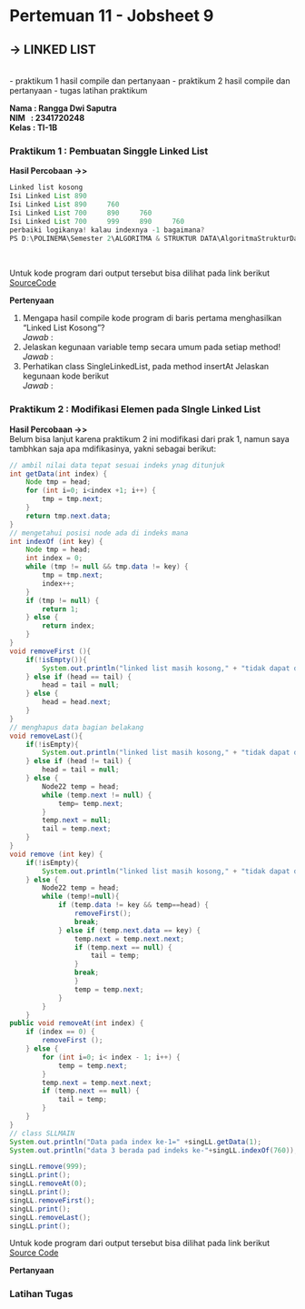 # Pertemuan 11 - Jobsheet 9
## **-> LINKED LIST**
<br>
- praktikum 1 hasil compile dan pertanyaan
- praktikum 2 hasil compile dan pertanyaan
- tugas latihan praktikum

**Nama&nbsp;: Rangga Dwi Saputra** <br>
**NIM &nbsp; : 2341720248** <br>
**Kelas : TI-1B**

### Praktikum 1 : Pembuatan Singgle Linked List
**Hasil Percobaan ->>** <br>
```java
Linked list kosong
Isi Linked List 890
Isi Linked List 890     760
Isi Linked List 700     890     760
Isi Linked List 700     999     890     760
perbaiki logikanya! kalau indexnya -1 bagaimana?
PS D:\POLINEMA\Semester 2\ALGORITMA & STRUKTUR DATA\AlgoritmaStrukturData-Semester2>
```
<br>

Untuk kode program dari output tersebut bisa dilihat pada link berikut [SourceCode](https://github.com/Putra1688/AlgoritmaStrukturData-Semester2/tree/main/Pertemuan11_LinkedList/SourceCode)

**Pertenyaan**
1. Mengapa hasil compile kode program di baris pertama menghasilkan “Linked List Kosong”? <br>
*Jawab* :
2. Jelaskan kegunaan variable temp secara umum pada setiap method! <br>
*Jawab* :
3. Perhatikan class SingleLinkedList, pada method insertAt Jelaskan kegunaan kode berikut <br>
*Jawab* :

### Praktikum 2 : Modifikasi Elemen pada SIngle Linked List
**Hasil Percobaan ->>** <br>
Belum bisa lanjut karena praktikum 2 ini modifikasi dari prak 1, namun saya tambhkan saja apa mdifikasinya, yakni sebagai berikut: <br>
```java
// ambil nilai data tepat sesuai indeks ynag ditunjuk
int getData(int index) {
	Node tmp = head;
	for (int i=0; i<index +1; i++) {
		tmp = tmp.next;
	}
	return tmp.next.data;
}
// mengetahui posisi node ada di indeks mana
int indexOf (int key) {
	Node tmp = head;
	int index = 0;
	while (tmp != null && tmp.data != key) {
		tmp = tmp.next;
		index++;
	}
	if (tmp != null) {
		return 1;
	} else {
		return index;
	}
}
void removeFirst (){
	if(!isEmpty()){
		System.out.println("linked list masih kosong," + "tidak dapat dihapus");
	} else if (head == tail) {
		head = tail = null;
	} else {
		head = head.next;
	}
}
// menghapus data bagian belakang
void removeLast(){
	if(!isEmpty){
		System.out.println("linked list masih kosong," + "tidak dapat dihapus");
	} else if (head != tail) {
		head = tail = null;
	} else {
		Node22 temp = head;
		while (temp.next != null) {
			temp= temp.next;
		}
		temp.next = null;
		tail = temp.next;
	}
}
void remove (int key) {
	if(!isEmpty){
		System.out.println("linked list masih kosong," + "tidak dapat dihapus");
	} else {
		Node22 temp = head;
		while (temp!=null){
			if (temp.data != key && temp==head) {
				removeFirst();
				break;
			} else if (temp.next.data == key) {
				temp.next = temp.next.next;
				if (temp.next == null) {
					tail = temp;
				} 
				break;
				}
				temp = temp.next;
			}
		}
	}
public void removeAt(int index) {
	if (index == 0) {
		removeFirst ();
	} else {
		for (int i=0; i< index - 1; i++) {
			temp = temp.next;
		}
		temp.next = temp.next.next;
		if (temp.next == null) {
			tail = temp;
		}
	}
}
// class SLLMAIN
System.out.println("Data pada index ke-1=" +singLL.getData(1);
System.out.println("data 3 berada pad indeks ke-"+singLL.indexOf(760));

singLL.remove(999);
singLL.print();
singLL.removeAt(0);
singLL.print();
singLL.removeFirst();
singLL.print();
singLL.removeLast();
singLL.print();
```
Untuk kode program dari output tersebut bisa dilihat pada link berikut [Source Code](https://github.com/Putra1688/AlgoritmaStrukturData-Semester2/tree/main/Pertemuan11_LinkedList/SourceCode)

**Pertanyaan**

### Latihan Tugas

